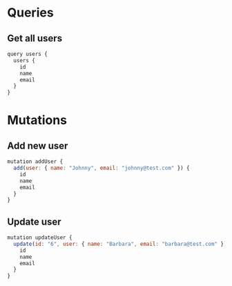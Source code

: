 # Queries

## Get all users

```javascript
query users {
  users {
    id
    name
    email
  }
}
```

# Mutations

## Add new user

```javascript
mutation addUser {
  add(user: { name: "Johnny", email: "johnny@test.com" }) {
    id
    name
    email
  }
}
```

## Update user

```javascript
mutation updateUser {
  update(id: "6", user: { name: "Barbara", email: "barbara@test.com" }) {
    id
    name
    email
  }
}
```
